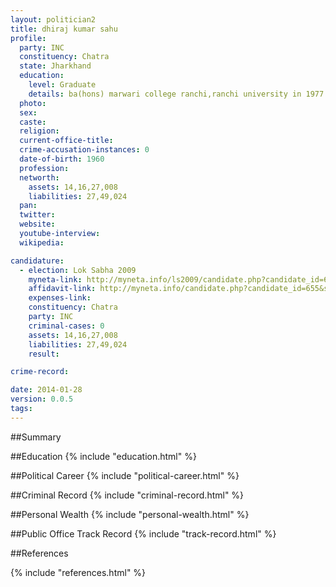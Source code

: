 ```yaml
---
layout: politician2
title: dhiraj kumar sahu
profile: 
  party: INC
  constituency: Chatra
  state: Jharkhand
  education: 
    level: Graduate
    details: ba(hons) marwari college ranchi,ranchi university in 1977
  photo: 
  sex: 
  caste: 
  religion: 
  current-office-title: 
  crime-accusation-instances: 0
  date-of-birth: 1960
  profession: 
  networth: 
    assets: 14,16,27,008
    liabilities: 27,49,024
  pan: 
  twitter: 
  website: 
  youtube-interview: 
  wikipedia: 

candidature: 
  - election: Lok Sabha 2009
    myneta-link: http://myneta.info/ls2009/candidate.php?candidate_id=655
    affidavit-link: http://myneta.info/candidate.php?candidate_id=655&scan=original
    expenses-link: 
    constituency: Chatra 
    party: INC
    criminal-cases: 0
    assets: 14,16,27,008
    liabilities: 27,49,024
    result:  

crime-record: 

date: 2014-01-28
version: 0.0.5
tags: 
---
```

##Summary


##Education
{% include "education.html" %}


##Political Career
{% include "political-career.html" %}


##Criminal Record
{% include "criminal-record.html" %}


##Personal Wealth
{% include "personal-wealth.html" %}


##Public Office Track Record
{% include "track-record.html" %}


##References


{% include "references.html" %}